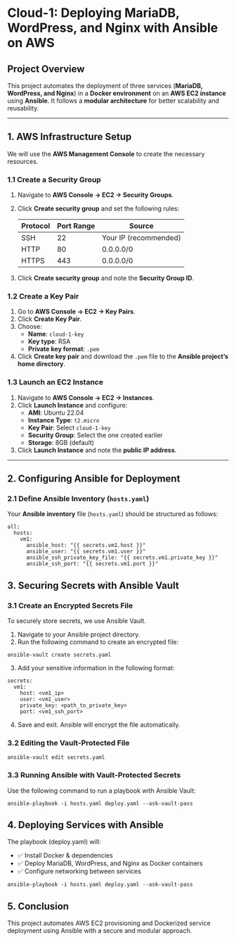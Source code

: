 # **Cloud-1: Deploying MariaDB, WordPress, and Nginx with Ansible on AWS**

## **Project Overview**
This project automates the deployment of three services (**MariaDB, WordPress, and Nginx**) in a **Docker environment** on an **AWS EC2 instance** using **Ansible**. It follows a **modular architecture** for better scalability and reusability.

---

## **1. AWS Infrastructure Setup**

We will use the **AWS Management Console** to create the necessary resources.

### **1.1 Create a Security Group**
1. Navigate to **AWS Console → EC2 → Security Groups**.
2. Click **Create security group** and set the following rules:

   | Protocol | Port Range | Source |
   |----------|------------|--------|
   | SSH      | 22         | Your IP (recommended) |
   | HTTP     | 80         | 0.0.0.0/0 |
   | HTTPS    | 443        | 0.0.0.0/0 |

3. Click **Create security group** and note the **Security Group ID**.

### **1.2 Create a Key Pair**
1. Go to **AWS Console → EC2 → Key Pairs**.
2. Click **Create Key Pair**.
3. Choose:
   - **Name**: `cloud-1-key`
   - **Key type**: RSA
   - **Private key format**: `.pem`
4. Click **Create key pair** and download the `.pem` file to the **Ansible project’s home directory**.

### **1.3 Launch an EC2 Instance**
1. Navigate to **AWS Console → EC2 → Instances**.
2. Click **Launch Instance** and configure:
   - **AMI**: Ubuntu 22.04
   - **Instance Type**: `t2.micro`
   - **Key Pair**: Select `cloud-1-key`
   - **Security Group**: Select the one created earlier
   - **Storage**: 8GB (default)
3. Click **Launch Instance** and note the **public IP address**.

---

## **2. Configuring Ansible for Deployment**

### **2.1 Define Ansible Inventory (`hosts.yaml`)**
Your **Ansible inventory** file (`hosts.yaml`) should be structured as follows:

```
all:
  hosts:
    vm1:
      ansible_host: "{{ secrets.vm1.host }}"
      ansible_user: "{{ secrets.vm1.user }}"
      ansible_ssh_private_key_file: "{{ secrets.vm1.private_key }}"
      ansible_ssh_port: "{{ secrets.vm1.port }}"
```
## **3. Securing Secrets with Ansible Vault**
### **3.1 Create an Encrypted Secrets File**
To securely store secrets, we use Ansible Vault.

1. Navigate to your Ansible project directory.
2. Run the following command to create an encrypted file:
```
ansible-vault create secrets.yaml
```
3. Add your sensitive information in the following format:
```
secrets:
  vm1:
    host: <vm1_ip>
    user: <vm1_user>
    private_key: <path_to_private_key>
    port: <vm1_ssh_port>
```
4. Save and exit. Ansible will encrypt the file automatically.

### **3.2 Editing the Vault-Protected File**
```
ansible-vault edit secrets.yaml
```
### **3.3 Running Ansible with Vault-Protected Secrets**
Use the following command to run a playbook with Ansible Vault:
```
ansible-playbook -i hosts.yaml deploy.yaml --ask-vault-pass
```
## **4. Deploying Services with Ansible**
The playbook (deploy.yaml) will: 
  - ✅ Install Docker & dependencies
  - ✅ Deploy MariaDB, WordPress, and Nginx as Docker containers
  - ✅ Configure networking between services
```
ansible-playbook -i hosts.yaml deploy.yaml --ask-vault-pass
```
## **5. Conclusion**
This project automates AWS EC2 provisioning and Dockerized service deployment using Ansible with a secure and modular approach.
